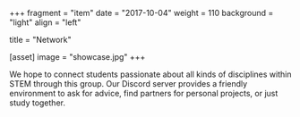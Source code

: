 +++
fragment = "item"
date = "2017-10-04"
weight = 110
background = "light"
align = "left"

title = "Network"

[asset]
  image = "showcase.jpg"
+++

We hope to connect students passionate about all kinds of disciplines within STEM through this group. Our Discord server provides a friendly environment to ask for advice, find partners for personal projects, or just study together.